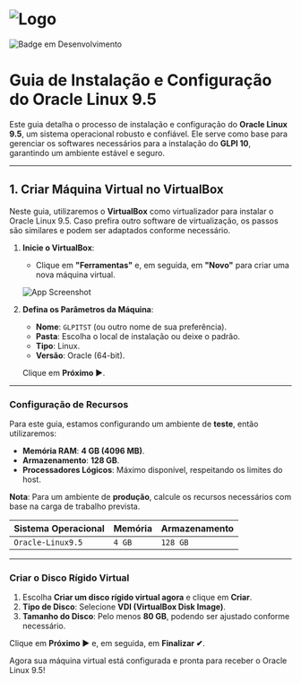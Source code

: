 # ![Logo](https://i.ibb.co/hM1bC3X/2.png)  
![Badge em Desenvolvimento](http://img.shields.io/static/v1?label=STATUS&message=EM%20DESENVOLVIMENTO&color=GREEN&style=for-the-badge)

# Guia de Instalação e Configuração do Oracle Linux 9.5  

Este guia detalha o processo de instalação e configuração do **Oracle Linux 9.5**, um sistema operacional robusto e confiável. Ele serve como base para gerenciar os softwares necessários para a instalação do **GLPI 10**, garantindo um ambiente estável e seguro.  

---

## 1. Criar Máquina Virtual no VirtualBox  

Neste guia, utilizaremos o **VirtualBox** como virtualizador para instalar o Oracle Linux 9.5. Caso prefira outro software de virtualização, os passos são similares e podem ser adaptados conforme necessário.  

1. **Inicie o VirtualBox**:  
   - Clique em **"Ferramentas"** e, em seguida, em **"Novo"** para criar uma nova máquina virtual.  

   ![App Screenshot](https://kfocus.org/img/wf/vbox-w11/vbox-newvm-000.webp?1725558517)  

2. **Defina os Parâmetros da Máquina**:  

   - **Nome**: `GLPITST` (ou outro nome de sua preferência).  
   - **Pasta**: Escolha o local de instalação ou deixe o padrão.  
   - **Tipo**: Linux.  
   - **Versão**: Oracle (64-bit).  

   Clique em **Próximo ▶**.

---

### **Configuração de Recursos**  

Para este guia, estamos configurando um ambiente de **teste**, então utilizaremos:  

- **Memória RAM**: **4 GB (4096 MB)**.  
- **Armazenamento**: **128 GB**.  
- **Processadores Lógicos**: Máximo disponível, respeitando os limites do host.  

**Nota**: Para um ambiente de **produção**, calcule os recursos necessários com base na carga de trabalho prevista.  

| Sistema Operacional | Memória | Armazenamento |  
|:--------------------|:--------|:--------------|  
| `Oracle-Linux9.5`   | `4 GB`  | `128 GB`      |  

---

### **Criar o Disco Rígido Virtual**  

1. Escolha **Criar um disco rígido virtual agora** e clique em **Criar**.  
2. **Tipo de Disco**: Selecione **VDI (VirtualBox Disk Image)**.  
3. **Tamanho do Disco**: Pelo menos **80 GB**, podendo ser ajustado conforme necessário.  

Clique em **Próximo ▶** e, em seguida, em **Finalizar ✔**.  

Agora sua máquina virtual está configurada e pronta para receber o Oracle Linux 9.5!  
